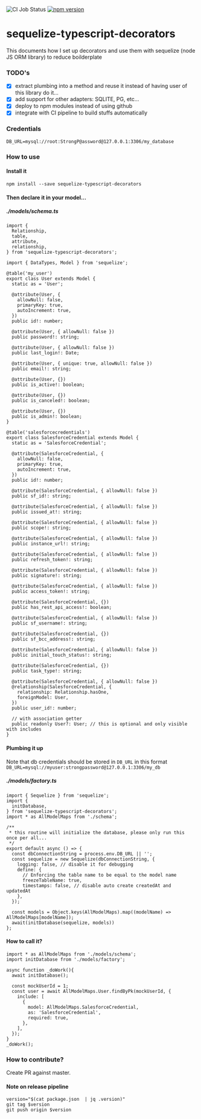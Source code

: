 ![CI Job Status](https://github.com/synle/sequelize-typescript-decorators/workflows/Package%20and%20Publish%20to%20NPM/badge.svg)
[![npm version](https://badge.fury.io/js/sequelize-typescript-decorators.svg)](https://badge.fury.io/js/sequelize-typescript-decorators)

# sequelize-typescript-decorators
This documents how I set up decorators and use them with sequelize (node JS ORM library) to reduce boilderplate

### TODO's
- [X] extract plumbing into a method and reuse it instead of having user of this library do it...
- [X] add support for other adapters: SQLITE, PG, etc...
- [X] deploy to npm modules instead of using github
- [X] integrate with CI pipeline to build stuffs automatically

### Credentials
```
DB_URL=mysql://root:StrongP@assword@127.0.0.1:3306/my_database
```


### How to use
#### Install it
```
npm install --save sequelize-typescript-decorators
```

#### Then declare it in your model...
##### ./models/schema.ts
```
import {
  Relationship,
  table,
  attribute,
  relationship,
} from 'sequelize-typescript-decorators';

import { DataTypes, Model } from 'sequelize';

@table('my_user')
export class User extends Model {
  static as = 'User';

  @attribute(User, {
    allowNull: false,
    primaryKey: true,
    autoIncrement: true,
  })
  public id!: number;

  @attribute(User, { allowNull: false })
  public password!: string;

  @attribute(User, { allowNull: false })
  public last_login!: Date;

  @attribute(User, { unique: true, allowNull: false })
  public email!: string;

  @attribute(User, {})
  public is_active!: boolean;

  @attribute(User, {})
  public is_canceled!: boolean;

  @attribute(User, {})
  public is_admin!: boolean;
}

@table('salesforcecredentials')
export class SalesforceCredential extends Model {
  static as = 'SalesforceCredential';

  @attribute(SalesforceCredential, {
    allowNull: false,
    primaryKey: true,
    autoIncrement: true,
  })
  public id!: number;

  @attribute(SalesforceCredential, { allowNull: false })
  public sf_id!: string;

  @attribute(SalesforceCredential, { allowNull: false })
  public issued_at!: string;

  @attribute(SalesforceCredential, { allowNull: false })
  public scope!: string;

  @attribute(SalesforceCredential, { allowNull: false })
  public instance_url!: string;

  @attribute(SalesforceCredential, { allowNull: false })
  public refresh_token!: string;

  @attribute(SalesforceCredential, { allowNull: false })
  public signature!: string;

  @attribute(SalesforceCredential, { allowNull: false })
  public access_token!: string;

  @attribute(SalesforceCredential, {})
  public has_rest_api_access!: boolean;

  @attribute(SalesforceCredential, { allowNull: false })
  public sf_username!: string;

  @attribute(SalesforceCredential, {})
  public sf_bcc_address!: string;

  @attribute(SalesforceCredential, { allowNull: false })
  public initial_touch_status!: string;

  @attribute(SalesforceCredential, {})
  public task_type!: string;

  @attribute(SalesforceCredential, { allowNull: false })
  @relationship(SalesforceCredential, {
    relationship: Relationship.hasOne,
    foreignModel: User,
  })
  public user_id!: number;

  // with association getter
  public readonly User?: User; // this is optional and only visible with includes
}
```


#### Plumbing it up
Note that db credentials should be stored in `DB_URL` in this format
`DB_URL=mysql://myuser:strongpassword@127.0.0.1:3306/my_db`

##### ./models/factory.ts
```
import { Sequelize } from 'sequelize';
import {
  initDatabase,
} from 'sequelize-typescript-decorators';
import * as AllModelMaps from './schema';

/**
 * this routine will initialize the database, please only run this once per all...
 */
export default async () => {
  const dbConnectionString = process.env.DB_URL || '';
  const sequelize = new Sequelize(dbConnectionString, {
    logging: false, // disable it for debugging
    define: {
      // Enforcing the table name to be equal to the model name
      freezeTableName: true,
      timestamps: false, // disable auto create createdAt and updatedAt
    },
  });

  const models = Object.keys(AllModelMaps).map((modelName) => AllModelMaps[modelName]);
  await(initDatabase(sequelize, models))
};
```

#### How to call it?
```
import * as AllModelMaps from './models/schema';
import initDatabase from './models/factory';

async function _doWork(){
  await initDatabase();

  const mockUserId = 1;
  const user = await AllModelMaps.User.findByPk(mockUserId, {
    include: [
      {
        model: AllModelMaps.SalesforceCredential,
        as: 'SalesforceCredential',
        required: true,
      },
    ],
  });
}
_doWork();
```

### How to contribute?
Create PR against master.

#### Note on release pipeline
```
version="$(cat package.json  | jq .version)"
git tag $version
git push origin $version
```

